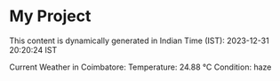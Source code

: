 # My Project

This content is dynamically generated in Indian Time (IST): 2023-12-31 20:20:24 IST


Current Weather in Coimbatore:
Temperature: 24.88 °C
Condition: haze
